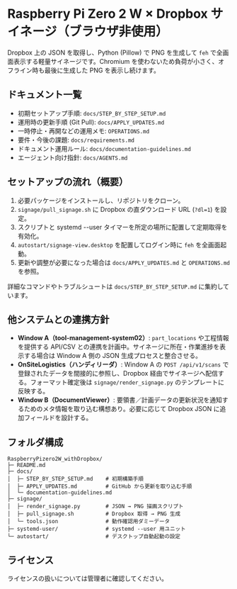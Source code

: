 # Raspberry Pi Zero 2 W × Dropbox サイネージ（ブラウザ非使用）

Dropbox 上の JSON を取得し、Python (Pillow) で PNG を生成して `feh` で全画面表示する軽量サイネージです。Chromium を使わないため負荷が小さく、オフライン時も最後に生成した PNG を表示し続けます。

## ドキュメント一覧
- 初期セットアップ手順: `docs/STEP_BY_STEP_SETUP.md`
- 運用時の更新手順 (Git Pull): `docs/APPLY_UPDATES.md`
- 一時停止・再開などの運用メモ: `OPERATIONS.md`
- 要件・今後の課題: `docs/requirements.md`
- ドキュメント運用ルール: `docs/documentation-guidelines.md`
- エージェント向け指針: `docs/AGENTS.md`

## セットアップの流れ（概要）
1. 必要パッケージをインストールし、リポジトリをクローン。
2. `signage/pull_signage.sh` に Dropbox の直ダウンロード URL (`?dl=1`) を設定。
3. スクリプトと systemd --user タイマーを所定の場所に配置して定期取得を有効化。
4. `autostart/signage-view.desktop` を配置してログイン時に `feh` を全画面起動。
5. 更新や調整が必要になった場合は `docs/APPLY_UPDATES.md` と `OPERATIONS.md` を参照。

詳細なコマンドやトラブルシュートは `docs/STEP_BY_STEP_SETUP.md` に集約しています。

## 他システムとの連携方針
- **Window A（tool-management-system02）**: `part_locations` や工程情報を提供する API/CSV との連携を計画中。サイネージに所在・作業進捗を表示する場合は Window A 側の JSON 生成プロセスと整合させる。
- **OnSiteLogistics（ハンディリーダ）**: Window A の `POST /api/v1/scans` で登録されたデータを間接的に参照し、Dropbox 経由でサイネージへ配信する。フォーマット確定後は `signage/render_signage.py` のテンプレートに反映する。
- **Window B（DocumentViewer）**: 要領書／計画データの更新状況を通知するためのメタ情報を取り込む構想あり。必要に応じて Dropbox JSON に追加フィールドを設計する。

## フォルダ構成
```
RaspberryPizero2W_withDropbox/
├─ README.md
├─ docs/
│  ├─ STEP_BY_STEP_SETUP.md    # 初期構築手順
│  ├─ APPLY_UPDATES.md         # GitHub から更新を取り込む手順
│  └─ documentation-guidelines.md
├─ signage/
│  ├─ render_signage.py        # JSON → PNG 描画スクリプト
│  ├─ pull_signage.sh          # Dropbox 取得 → PNG 生成
│  └─ tools.json               # 動作確認用ダミーデータ
├─ systemd-user/               # systemd --user 用ユニット
└─ autostart/                  # デスクトップ自動起動の設定
```

## ライセンス
ライセンスの扱いについては管理者に確認してください。
